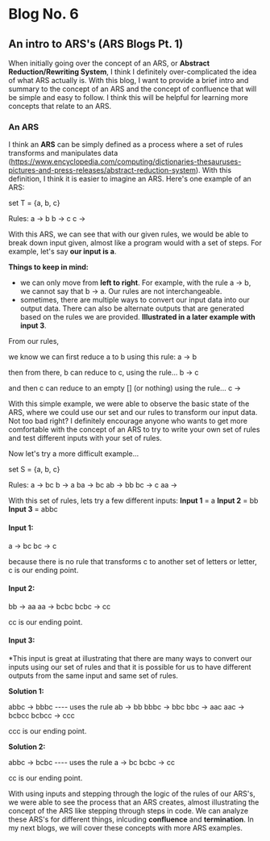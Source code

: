 # Blog No. 6
## An intro to ARS's (ARS Blogs Pt. 1)

When initially going over the concept of an ARS, or **Abstract Reduction/Rewriting System**, I think I definitely over-complicated the idea of what ARS actually is. With this blog, I want to provide a brief intro and summary to the concept of an ARS and the concept of confluence that will be simple and easy to follow. I think this will be helpful for learning more concepts that relate to an ARS.

### An ARS

I think an **ARS** can be simply defined as a process where a set of rules transforms and manipulates data (https://www.encyclopedia.com/computing/dictionaries-thesauruses-pictures-and-press-releases/abstract-reduction-system). With this definition, I think it is easier to imagine an ARS. Here's one example of an ARS:

set T = {a, b, c}

Rules:
a -> b
b -> c
c ->

With this ARS, we can see that with our given rules, we would be able to break down input given, almost like a program would with a set of steps. For example, let's say **our input is a**.

**Things to keep in mind:**
  - we can only move from **left to right**. For example, with the rule a -> b, we cannot say that b -> a. Our rules are not interchangeable.
  - sometimes, there are multiple ways to convert our input data into our output data. There can also be alternate outputs that are generated based on the rules we are provided. **Illustrated in a later example with input 3**.

From our rules,

we know we can first reduce a to b using this rule:
a -> b

then from there, b can reduce to c, using the rule...
b -> c

and then c can reduce to an empty [] (or nothing) using the rule...
c ->

With this simple example, we were able to observe the basic state of the ARS, where we could use our set and our rules to transform our input data. Not too bad right? I definitely encourage anyone who wants to get more comfortable with the
concept of an ARS to try to write your own set of rules and test different inputs with your set of rules.

Now let's try a more difficult example...

set S = {a, b, c}

Rules:
a -> bc
b -> a
ba -> bc
ab -> bb
bc -> c
aa ->

With this set of rules, lets try a few different inputs:
**Input 1** = a
**Input 2** = bb
**Input 3** = abbc

#### Input 1:

a -> bc
bc -> c

because there is no rule that transforms c to another set of letters or letter, c is our ending point.

#### Input 2:

bb -> aa
aa -> bcbc
bcbc -> cc

cc is our ending point.

#### Input 3:

*This input is great at illustrating that there are many ways to convert our inputs using our set of rules and that
it is possible for us to have different outputs from the same input and same set of rules.

**Solution 1:**

abbc -> bbbc       ---- uses the rule ab -> bb
bbbc -> bbc
bbc -> aac
aac -> bcbcc
bcbcc -> ccc

ccc is our ending point.

**Solution 2:**

abbc -> bcbc       ---- uses the rule a -> bc
bcbc -> cc

cc is our ending point.


With using inputs and stepping through the logic of the rules of our ARS's, we were able to see the process that an ARS creates, almost illustrating the concept of the ARS like stepping through steps in code. We can analyze these ARS's for different things, inlcuding **confluence** and **termination**. In my next blogs, we will cover these concepts with more
ARS examples.
